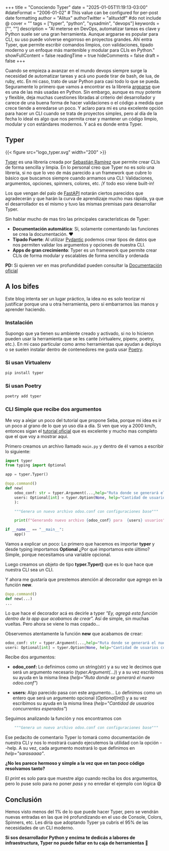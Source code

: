 +++
title = "Conociendo Typer"
date = "2025-01-05T11:19:13-03:00"
#dateFormat = "2006-01-02" # This value can be configured for per-post date formatting
author = "Alitux"
authorTwitter = "alituxtdf" #do not include @
cover = ""
tags = ["typer", "python", "sysadmin", "devops"]
keywords = ["", ""]
description = "Al meterse en DevOps, automatizar tareas es clave y Python suele ser una gran herramienta. Aunque argparse es popular para CLI, su uso puede volverse engorroso en proyectos grandes. Ahí entra Typer, que permite escribir comandos limpios, con validaciones, tipado moderno y un enfoque más mantenible y modular para CLIs en Python."
showFullContent = false
readingTime = true
hideComments = false
draft = false
+++

Cuando se empieza a avanzar en el mundo devops siempre surge la necesidad de automatizar tareas y acá uno puede tirar de bash, de lua, de ruby, etc. 
En mi caso, trato de usar Python para casi todo lo que se pueda. Seguramente lo primero que vamos a encontrar es la libreria [argparse](https://docs.python.org/3/library/argparse.html) que es una de las más usadas en Python. Sin embargo, aunque es muy potente y flexible, deja muchas cuestiones libradas al criterio del desarrollador y carece de una buena forma de hacer validaciones o el código a medida que crece tiende a enredarse un poco. Y aclaro para mi es una excelente opción para hacer un CLI cuando se trata de proyectos simples, pero al día de la fecha lo ideal es algo que nos permita crear y mantener un código limpio, modular y con estándares modernos. Y acá es donde entra Typer.

## Typer

{{< figure src="logo_typer.svg"  width="200" >}}

[Typer](https://typer.tiangolo.com/) es una librería creada por [Sebastián Ramírez](https://github.com/tiangolo) que permite crear CLIs de forma sencilla y limpia. En lo personal creo que Typer no es solo una libreria, si no que lo veo de más parecido a un framework que cubre lo básico que buscamos siempre cuando armamos una CLI: Validaciones, argumentos, opciones, spinners, colores, etc. ¡Y todo eso viene built-in!

Los que vengan del palo de [FastAPI](https://fastapi.tiangolo.com/) notarán ciertos parecidos que agradecerán y que harán la curva de aprendizaje mucho mas rápida, ya que el desarrollador es el mismo y tuvo las mismas premisas para desarrollar Typer.

Sin hablar mucho de mas tiro las principales características de Typer:

- **Documentación automática**: Si, solamente comentando las funciones se crea la documentación. ❤️
- **Tipado Fuerte**: Al utilizar [Pydantic](https://pydantic-docs.helpmanual.io/) podemos crear tipos de datos que nos permiten validar los argumentos y opciones de nuestra CLI.
- **Apps de gran crecimiento**: Typer es un framework que permite crear CLIs de forma modular y escalables de forma sencilla y ordenada

**PD:** Si quieren ver en mas profundidad pueden consultar la
[Documentación oficial](https://typer.tiangolo.com/tutorial/features/)

## A los bifes

Este blog intenta ser un lugar práctico, la idea no es solo teorizar ni justificar porque una u otra herramienta, pero si embarrarnos las manos y aprender haciendo. 

### Instalación

Supongo que ya tienen su ambiente creado y activado, si no lo hicieron pueden usar la herramienta que se les cante (virtualenv, pipenv, poetry, etc.). En mi caso particular como armo herramientas que ayudan a deploys o se suelen instalar dentro de contenedores me gusta usar [Poetry](https://python-poetry.org/).

### Si usan Virtualenv
```bash
pip install typer
```
### Si usan Poetry
```bash
poetry add typer
```

### CLI Simple que recibe dos argumentos

Me voy a alejar un poco del tutorial que propone Seba, porque mi idea es ir un poco al grano de lo que yo uso día a día. Si ven que voy a 2000 km/h, entonces sigan el [tutorial oficial](https://typer.tiangolo.com/tutorial/first-steps/) que es excelente y mucho mas completo que el que voy a mostrar aquí.

Primero creamos un archivo llamado `main.py` y dentro de él vamos a escribir lo siguiente:

```python
import typer
from typing import Optional

app = typer.Typer()

@app.command()
def new(
    odoo_conf: str = typer.Argument(...,help="Ruta donde se generará el nuevo odoo.conf"),
    users: Optional[int] = typer.Option(None, help="Cantidad de usuarios concurrentes esperados"),
    ):

    """Genera un nuevo archivo odoo.conf con configuraciones base"""

    print(f"Generando nuevo archivo {odoo_conf} para  {users} usuarios")

if __name__ == "__main__":
    app()
```

Vamos a explicar un poco: Lo primero que hacemos es importar **typer** y desde typing importamos **Optional** ¿Por qué importamos este último? Simple, porque necesitamos una variable opcional.

Luego creamos un objeto de tipo **typer.Typer()** que es lo que hace que nuestra CLI sea un CLI.

Y ahora me gustaría que prestemos atención al decorador que agrego en la función **new**.
```python
@app.command()
def new(...)
...
```
Lo que hace el decorador acá es decirle a typer _"Ey, agregá esta función dentro de la app que acabamos de crear"._  Así de simple, sin muchas vueltas. Pero ahora se viene lo mas copado...

Observemos atentamente la función **new** que acabamos de crear:
```python
odoo_conf: str = typer.Argument(...,help="Ruta donde se generará el nuevo odoo.conf"),
users: Optional[int] = typer.Option(None, help="Cantidad de usuarios concurrentes esperados")
```
Recibe dos argumentos: 
- **odoo_conf:** Lo definimos como un string(str) y a su vez le decimos que será un argumento necesario (_typer.Argument(...)_) y a su vez escribimos su ayuda en la misma línea (_help="Ruta donde se generará el nuevo odoo.conf"_) 

- **users:** Algo parecido pasa con este argumento... Lo definimos como un entero que será un argumento opcional (_Optional[int]_) y a su vez escribimos su ayuda en la misma línea (_help="Cantidad de usuarios concurrentes esperados"_)

Seguimos analizando la función y nos encontramos con 
```python
    """Genera un nuevo archivo odoo.conf con configuraciones base"""
```
Ese pedacito de comentario Typer lo tomará como documentación de nuestra CLI y nos lo mostrará cuando ejecutemos la utilidad con la opción --help. A su vez, cada argumento mostrará lo que definimos en _help="sarasaaaa"_.

**¿No les parece hermoso y simple a la vez que en tan poco código resolvamos tanto?**

El _print_ es solo para que muestre algo cuando reciba los dos argumentos, pero lo puse solo para no poner _pass_ y no enredar el ejemplo con lógica 😄

## Conclusión

Hemos visto menos del 1% de lo que puede hacer Typer, pero se vendrán nuevas entradas en las que iré profundizando en el uso de Console, Colors, Spinners, etc. Les diría que adoptando Typer ya cubrís el 95% de las necesidades de un CLI moderno. 

**Si sos desarrollador Python y encima te dedicás a labores de infraestructura, Typer no puede faltar en tu caja de herramientas 🧰**